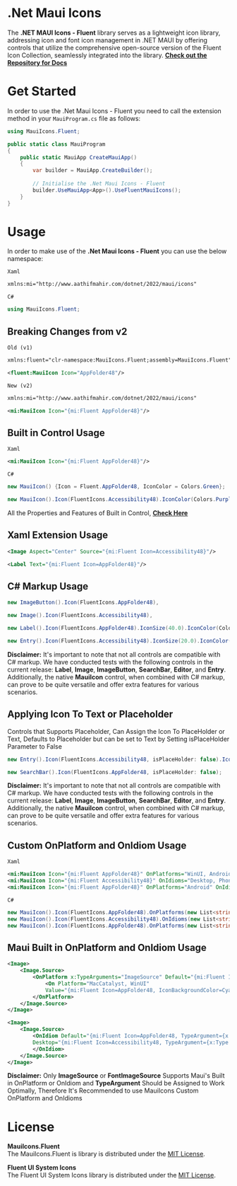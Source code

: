 # .Net Maui Icons

The **.NET MAUI Icons - Fluent** library serves as a lightweight icon library, addressing icon and font icon management in .NET MAUI by offering controls that utilize the comprehensive open-source version of the Fluent Icon Collection, seamlessly integrated into the library.
**[Check out the Repository for Docs](https://github.com/AathifMahir/MauiIcons)**

# Get Started
In order to use the .Net Maui Icons - Fluent you need to call the extension method in your `MauiProgram.cs` file as follows:

```csharp
using MauiIcons.Fluent;

public static class MauiProgram
{
	public static MauiApp CreateMauiApp()
	{
		var builder = MauiApp.CreateBuilder();
		
		// Initialise the .Net Maui Icons - Fluent
		builder.UseMauiApp<App>().UseFluentMauiIcons();
	}
}
```

# Usage


In order to make use of the **.Net Maui Icons - Fluent** you can use the below namespace:

`Xaml`

```xml
xmlns:mi="http://www.aathifmahir.com/dotnet/2022/maui/icons"
```

`C#`
```csharp
using MauiIcons.Fluent;
```

## Breaking Changes from v2

`Old (v1)`

```xml
xmlns:fluent="clr-namespace:MauiIcons.Fluent;assembly=MauiIcons.Fluent"

<fluent:MauiIcon Icon="AppFolder48"/>
```

`New (v2)`

```xml
xmlns:mi="http://www.aathifmahir.com/dotnet/2022/maui/icons"

<mi:MauiIcon Icon="{mi:Fluent AppFolder48}"/>
```

## Built in Control Usage

`Xaml`
```xml
<mi:MauiIcon Icon="{mi:Fluent AppFolder48}"/>
```
`C#`
```csharp
new MauiIcon() {Icon = Fluent.AppFolder48, IconColor = Colors.Green};

new MauiIcon().Icon(FluentIcons.Accessibility48).IconColor(Colors.Purple);
```

All the Properties and Features of Built in Control, **[Check Here](https://github.com/AathifMahir/MauiIcons)**


## Xaml Extension Usage
```xml
<Image Aspect="Center" Source="{mi:Fluent Icon=Accessibility48}"/>

<Label Text="{mi:Fluent Icon=AppFolder48}"/>
```

## C# Markup Usage

```csharp
new ImageButton().Icon(FluentIcons.AppFolder48),

new Image().Icon(FluentIcons.Accessibility48),

new Label().Icon(FluentIcons.AppFolder48).IconSize(40.0).IconColor(Colors.Red),

new Entry().Icon(FluentIcons.Accessibility48).IconSize(20.0).IconColor(Colors.Aqua),
```

**Disclaimer:** It's important to note that not all controls are compatible with C# markup. We have conducted tests with the following controls in the current release: **Label**, **Image**, **ImageButton**, **SearchBar**, **Editor**, and **Entry**. Additionally, the native **MauiIcon** control, when combined with C# markup, can prove to be quite versatile and offer extra features for various scenarios.

## Applying Icon To Text or Placeholder
Controls that Supports Placeholder, Can Assign the Icon To PlaceHolder or Text, 
Defaults to Placeholder but can be set to Text by Setting isPlaceHolder Parameter to False

```csharp
new Entry().Icon(FluentIcons.Accessibility48, isPlaceHolder: false).IconSize(20.0).IconColor(Colors.Aqua);

new SearchBar().Icon(FluentIcons.AppFolder48, isPlaceHolder: false);
```

**Disclaimer:** It's important to note that not all controls are compatible with C# markup. We have conducted tests with the following controls in the current release: **Label**, **Image**, **ImageButton**, **SearchBar**, **Editor**, and **Entry**. Additionally, the native **MauiIcon** control, when combined with C# markup, can prove to be quite versatile and offer extra features for various scenarios.

## Custom OnPlatform and OnIdiom Usage
`Xaml`

```xml
<mi:MauiIcon Icon="{mi:Fluent AppFolder48}" OnPlatforms="WinUI, Android, MacCatalyst"/>
<mi:MauiIcon Icon="{mi:Fluent Accessibility48}" OnIdioms="Desktop, Phone, Tablet"/>
<mi:MauiIcon Icon="{mi:Fluent AppFolder48}" OnPlatforms="Android" OnIdioms="Phone"/>
```

`C#`
```csharp
new MauiIcon().Icon(FluentIcons.AppFolder48).OnPlatforms(new List<string>{"WinUI", "Android"});
new MauiIcon().Icon(FluentIcons.Accessibility48).OnIdioms(new List<string>{"Desktop", "Phone"});
new MauiIcon().Icon(FluentIcons.AppFolder48).OnPlatforms(new List<string>{"WinUI", "Android"}).OnIdioms(new List<string>{"Desktop", "Phone"});
```

## Maui Built in OnPlatform and OnIdiom Usage

```xml
<Image>
    <Image.Source>
        <OnPlatform x:TypeArguments="ImageSource" Default="{mi:Fluent Icon=Accessibility48, TypeArgument={x:Type ImageSource}}">
            <On Platform="MacCatalyst, WinUI" 
			Value="{mi:Fluent Icon=AppFolder48, IconBackgroundColor=Cyan, TypeArgument={x:Type ImageSource}}"/>
        </OnPlatform>
    </Image.Source>
</Image>

<Image>
    <Image.Source>
        <OnIdiom Default="{mi:Fluent Icon=AppFolder48, TypeArgument={x:Type ImageSource}}" 
		Desktop="{mi:Fluent Icon=Accessibility48, TypeArgument={x:Type ImageSource}}">
        </OnIdiom>
    </Image.Source>
</Image>

```
**Disclaimer:**  Only **ImageSource** or **FontImageSource** Supports Maui's Built in OnPlatform or OnIdiom and **TypeArgument** Should be Assigned to Work Optimally, Therefore It's Recommended to use MauiIcons Custom OnPlatform and OnIdioms

# License

**MauiIcons.Fluent**  
The MauiIcons.Fluent is library is distributed under the [MIT License](https://github.com/AathifMahir/MauiIcons/blob/master/LICENSE).

**Fluent UI System Icons**   
The Fluent UI System Icons library is distributed under the [MIT License](https://github.com/microsoft/fluentui-system-icons/blob/main/LICENSE).


